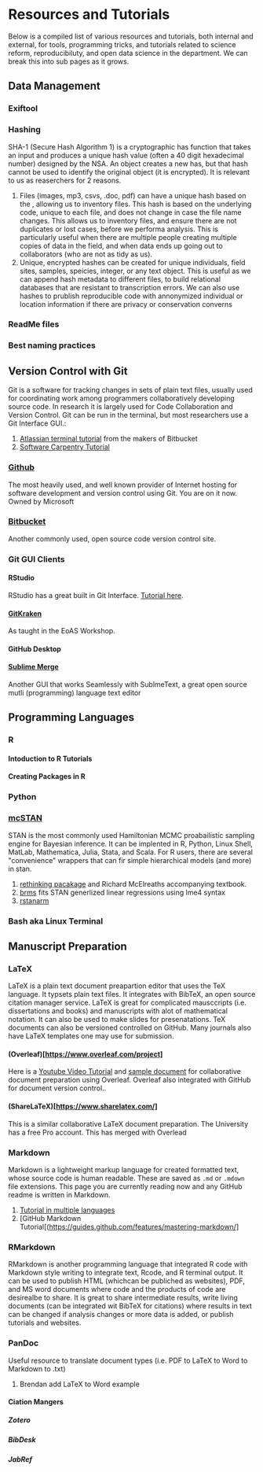 # Resources and Tutorials
Below is a compiled list of various resources and tutorials, both internal and external, for tools, programming tricks, and tutorials related to science reform, reproducibiluty, and open data science in the department.
We can break this into sub pages as it grows.
## Data Management
### Exiftool
### Hashing
SHA-1 (Secure Hash Algorithm 1) is a cryptographic has function that takes an input and produces a unique hash value (often a 40 digit hexadecimal number) designed by the NSA. An object creates a new has, but that hash cannot be used to identify the original object (it is encrypted). It is relevant to us as reaserchers for 2 reasons.
1. Files (images, mp3, csvs, .doc, pdf) can have a unique hash based on the , allowing us to inventory files. 
This hash is based on the underlying code, unique to each file, and does not change in case the file name changes.
This allows us to inventory files, and ensure there are not duplicates or lost cases, before we performa analysis. 
This is particularly useful when there are multiple people creating multiple copies of data in the field, and when data ends up going out to collaborators (who are not as tidy as us).
2. Unique, encrypted hashes can be created for unique individuals, field sites, samples, speicies, integer, or any text object. 
This is useful as we can append hash metadata to different files, to build relational databases that are resistant to transcription errors.
We can also use hashes to prublish reproducible code with annonymized individual or location information if there are privacy or conservation converns
### ReadMe files
### Best naming practices
## Version Control with Git
Git is a software for tracking changes in sets of plain text files, usually used for coordinating work among programmers collaboratively developing source code. 
In research it is largely used for Code Collaboration and Version Control.
Git can be run in the terminal, but most researchers use a Git Interface GUI.:
1. [Atlassian terminal tutorial](https://www.atlassian.com/git) from the makers of Bitbucket
2. [Software Carpentry Tutorial](https://swcarpentry.github.io/git-novice/)

### [Github](https://github.com/)
The most heavily used, and well known provider of Internet hosting for software development and version control using Git. You are on it now. Owned by Microsoft
### [Bitbucket](https://bitbucket.org/)
Another commonly used, open source code version control site.
### Git GUI Clients
#### RStudio
RStudio has a great built in Git Interface. [Tutorial here](https://happygitwithr.com/).
#### [GitKraken](https://www.gitkraken.com/)
As taught in the EoAS Workshop.
#### GitHub Desktop
#### [Sublime Merge](https://www.sublimemerge.com/)
Another GUI that works Seamlessly with SublmeText, a great open source mutli (programming) language text editor

## Programming Languages
### R
#### Intoduction to R Tutorials
#### Creating Packages in R
### Python
### [mcSTAN](https://mc-stan.org/)
STAN is the most commonly used Hamiltonian MCMC proabailistic sampling engine for Bayesian inference. It can be implented in R, Python, Linux Shell, MatLab, Mathematica, Julia, Stata, and Scala.
For R users, there are several "convenience" wrappers that can fir simple hierarchical models (and more) in stan.
1. [rethinking pacakage](https://github.com/rmcelreath/rethinking) and Richard McElreaths accompanying textbook.
2. [brms](https://github.com/paul-buerkner/brms) fits STAN generlized linear regressions using lme4 syntax
3. [rstanarm](https://github.com/stan-dev/rstanarm)
### Bash aka Linux Terminal

## Manuscript Preparation
### LaTeX
LaTeX is a plain text document preapartion editor that uses the TeX language. 
It typsets plain text files. It integrates with BibTeX, an open source citation manager service. 
LaTeX is great for complicated mausccripts (i.e. dissertations and books) and manuscripts with alot of mathematical notation. 
It can also be used to make slides for presenatations. 
TeX documents can also be versioned controlled on GitHub. 
Many journals also have LaTeX templates one may use for submission.
#### (Overleaf)[https://www.overleaf.com/project]
Here is a [Youtube Video Tutorial](https://www.youtube.com/watch?v=5dnK2knSu0Q&t=2s) and [sample document](https://www.overleaf.com/project/5c3c4116de500c6cd5652f2f) for collaborative document preparation using Overleaf. 
Overleaf also integrated with GitHub for document version control..
#### (ShareLaTeX)[https://www.sharelatex.com/]
This is a similar collaborative LaTeX document preparation. 
The University has a free Pro account.
This has merged with Overlead
### Markdown
Markdown is a lightweight markup language for created formatted text, whose source code is human readable.
These are saved as `.md` or `.mdown` file extensions.
This page you are currently reading now and any GitHub readme is written in Markdown.
1. [Tutorial in multiple languages](https://www.markdowntutorial.com/)
2. [GitHub Markdown Tutorial[(https://guides.github.com/features/mastering-markdown/]
### RMarkdown
RMarkdown is another programming language that integrated R code with Markdown style writing to integrate text, Rcode, and R terminal output. 
It can be used to publish HTML (whichcan be publiched as websites), PDF, and MS word documents where code and the products of code are desirealbe to share. 
It is great to share intermediate results, write living documents (can be integrated wit BibTeX for citations) where results in text can be changed if analysis changes or more data is added, or publish tutorials and websites.
### PanDoc
Useful resource to translate document types (i.e. PDF to LaTeX to Word to Markdown to .txt)
1. Brendan add LaTeX to Word example
#### Ciation Mangers
##### Zotero
##### BibDesk
##### JabRef

